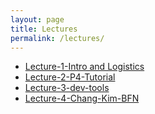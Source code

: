 ```yaml
---
layout: page
title: Lectures
permalink: /lectures/
---
```



* [Lecture-1-Intro and Logistics](https://drive.google.com/file/d/13IP6xB9J9NyIOwdysxjl7CVtg9rACQKs/view?usp=sharing)
* [Lecture-2-P4-Tutorial](https://drive.google.com/file/d/1mCG_z-DFRi9BFk5E8hoD4StQDm_fywWH/view?usp=sharing)
* [Lecture-3-dev-tools](https://docs.google.com/presentation/d/1nOYmwJ6PrGjVN8n10-ghxYd10MbtksnWCpBQb8xKhN4/edit?usp=sharing)
* [Lecture-4-Chang-Kim-BFN](https://drive.google.com/file/d/1yPPpW2_Mpz_TEUZ6837QynP9Kv8wmqI0/view?usp=sharing)


